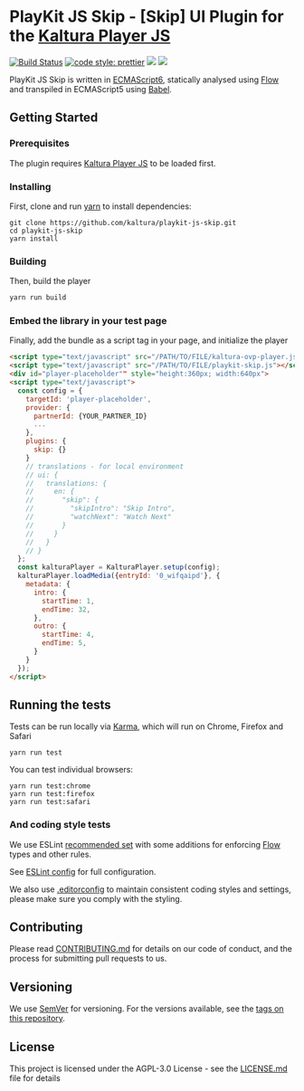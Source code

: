 # PlayKit JS Skip - [Skip] UI Plugin for the [Kaltura Player JS]

[![Build Status](https://travis-ci.com/kaltura/playkit-js-avplay.svg?branch=master)](https://travis-ci.org/kaltura/playkit-js-skip)
[![code style: prettier](https://img.shields.io/badge/code_style-prettier-ff69b4.svg?style=flat-square)](https://github.com/prettier/prettier)
[![](https://img.shields.io/npm/v/@playkit-js/skip/latest.svg)](https://www.npmjs.com/package/@playkit-js/skip)
[![](https://img.shields.io/npm/v/@playkit-js/skip/canary.svg)](https://www.npmjs.com/package/@playkit-js/skip/v/canary)

PlayKit JS Skip is written in [ECMAScript6], statically analysed using [Flow] and transpiled in ECMAScript5 using [Babel].

[flow]: https://flow.org/
[ecmascript6]: https://github.com/ericdouglas/ES6-Learning#articles--tutorials
[babel]: https://babeljs.io
[kaltura player js]: https://github.com/kaltura/kaltura-player-js

## Getting Started

### Prerequisites

The plugin requires [Kaltura Player JS] to be loaded first.

### Installing

First, clone and run [yarn] to install dependencies:

[yarn]: https://yarnpkg.com/lang/en/

```
git clone https://github.com/kaltura/playkit-js-skip.git
cd playkit-js-skip
yarn install
```

### Building

Then, build the player

```javascript
yarn run build
```

### Embed the library in your test page

Finally, add the bundle as a script tag in your page, and initialize the player

```html
<script type="text/javascript" src="/PATH/TO/FILE/kaltura-ovp-player.js"></script>
<script type="text/javascript" src="/PATH/TO/FILE/playkit-skip.js"></script>
<div id="player-placeholder"" style="height:360px; width:640px">
<script type="text/javascript">
  const config = {
    targetId: 'player-placeholder',
    provider: {
      partnerId: {YOUR_PARTNER_ID}
      ...
    },
    plugins: {
      skip: {}
    }
    // translations - for local environment
    // ui: {
    //   translations: {
    //     en: {
    //       "skip": {
    //         "skipIntro": "Skip Intro",
    //         "watchNext": "Watch Next"
    //       }
    //     }
    //   }
    // }
  };
  const kalturaPlayer = KalturaPlayer.setup(config);
  kalturaPlayer.loadMedia({entryId: '0_wifqaipd'}, {
    metadata: {
      intro: {
        startTime: 1,
        endTime: 32,
      },
      outro: {
        startTime: 4,
        endTime: 5,
      }
    }
  });
</script>
```

## Running the tests

Tests can be run locally via [Karma], which will run on Chrome, Firefox and Safari

[karma]: https://karma-runner.github.io/1.0/index.html

```
yarn run test
```

You can test individual browsers:

```
yarn run test:chrome
yarn run test:firefox
yarn run test:safari
```

### And coding style tests

We use ESLint [recommended set](http://eslint.org/docs/rules/) with some additions for enforcing [Flow] types and other rules.

See [ESLint config](.eslintrc.json) for full configuration.

We also use [.editorconfig](.editorconfig) to maintain consistent coding styles and settings, please make sure you comply with the styling.

## Contributing

Please read [CONTRIBUTING.md](https://gist.github.com/PurpleBooth/b24679402957c63ec426) for details on our code of conduct, and the process for submitting pull requests to us.

## Versioning

We use [SemVer](http://semver.org/) for versioning. For the versions available, see the [tags on this repository](https://github.com/kaltura/playkit-js-skip/tags).

## License

This project is licensed under the AGPL-3.0 License - see the [LICENSE.md](LICENSE.md) file for details
